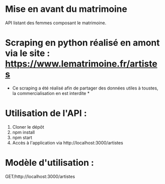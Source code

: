 # Mise en avant du matrimoine
API listant des femmes composant le matrimoine.

# Scraping en python réalisé en amont via le site : https://www.lematrimoine.fr/artistes
* Ce scraping a été réalisé afin de partager des données utiles à toustes, la commercialisation en est interdite *

# Utilisation de l'API :
1. Cloner le dépôt
2. npm install
3. npm start
4. Accès à l'application via http://localhost:3000/artistes

# Modèle d'utilisation :
GET/http://localhost:3000/artistes


